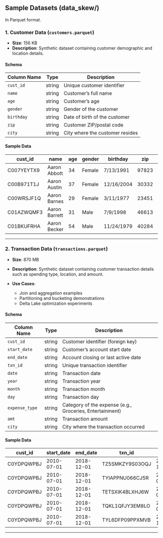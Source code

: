 ## Sample Datasets (data_skew/)
In Parquet format.

### 1. **Customer Data** (`customers.parquet`)

* **Size**: 156 KB
* **Description**: Synthetic dataset containing customer demographic and location details.

#### **Schema**

| Column Name | Type   | Description                     |
| ----------- | ------ | ------------------------------- |
| `cust_id`   | string | Unique customer identifier      |
| `name`      | string | Customer’s full name            |
| `age`       | string | Customer’s age                  |
| `gender`    | string | Gender of the customer          |
| `birthday`  | string | Date of birth of the customer   |
| `zip`       | string | Customer ZIP/postal code        |
| `city`      | string | City where the customer resides |

#### **Sample Data**

| cust_id    | name          | age | gender | birthday   | zip   | city        |
| ---------- | ------------- | --- | ------ | ---------- | ----- | ----------- |
| C007YEYTX9 | Aaron Abbott  | 34  | Female | 7/13/1991  | 97823 | boston      |
| C00B971T1J | Aaron Austin  | 37  | Female | 12/16/2004 | 30332 | chicago     |
| C00WRSJF1Q | Aaron Barnes  | 29  | Female | 3/11/1977  | 23451 | denver      |
| C01AZWQMF3 | Aaron Barrett | 31  | Male   | 7/9/1998   | 46613 | los_angeles |
| C01BKUFRHA | Aaron Becker  | 54  | Male   | 11/24/1979 | 40284 | san_diego   |

---

### 2. **Transaction Data** (`transactions.parquet`)

* **Size**: 870 MB
* **Description**: Synthetic dataset containing customer transaction details such as spending type, location, and amount.
* **Use Cases**:

  * Join and aggregation examples
  * Partitioning and bucketing demonstrations
  * Delta Lake optimization experiments

#### **Schema**

| Column Name    | Type   | Description                                              |
| -------------- | ------ | -------------------------------------------------------- |
| `cust_id`      | string | Customer identifier (foreign key)                        |
| `start_date`   | string | Customer’s account start date                            |
| `end_date`     | string | Account closing or last active date                      |
| `txn_id`       | string | Unique transaction identifier                            |
| `date`         | string | Transaction date                                         |
| `year`         | string | Transaction year                                         |
| `month`        | string | Transaction month                                        |
| `day`          | string | Transaction day                                          |
| `expense_type` | string | Category of the expense (e.g., Groceries, Entertainment) |
| `amt`          | string | Transaction amount                                       |
| `city`         | string | City where the transaction occurred                      |

#### **Sample Data**

| cust_id    | start_date | end_date   | txn_id          | date       | year | month | day | expense_type  | amt    | city        |
| ---------- | ---------- | ---------- | --------------- | ---------- | ---- | ----- | --- | ------------- | ------ | ----------- |
| C0YDPQWPBJ | 2010-07-01 | 2018-12-01 | TZ5SMKZY9S03OQJ | 2018-10-07 | 2018 | 10    | 7   | Entertainment | 10.42  | boston      |
| C0YDPQWPBJ | 2010-07-01 | 2018-12-01 | TYIAPPNU066CJ5R | 2016-03-27 | 2016 | 3     | 27  | Motor/Travel  | 44.34  | portland    |
| C0YDPQWPBJ | 2010-07-01 | 2018-12-01 | TETSXIK4BLXHJ6W | 2011-04-11 | 2011 | 4     | 11  | Entertainment | 3.18   | chicago     |
| C0YDPQWPBJ | 2010-07-01 | 2018-12-01 | TQKL1QFJY3EM8LO | 2018-02-22 | 2018 | 2     | 22  | Groceries     | 268.97 | los_angeles |
| C0YDPQWPBJ | 2010-07-01 | 2018-12-01 | TYL6DFP09PPXMVB | 2010-10-16 | 2010 | 10    | 16  | Entertainment | 2.66   | chicago     |

---